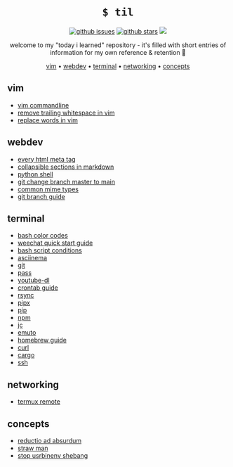 <h1 align="center"><code>$ til</code></h1>

<p align="center">
<a href="https://github.com/tg-z/til/issues"><img alt="github issues" src="https://img.shields.io/github/issues/tg-z/til?color=ff69b4"></a>
<a href="https://github.com/tg-z/til/stargazers"><img alt="github stars" src="https://img.shields.io/github/stars/tg-z/til?color=ff69b4"></a>
<a href="https://github.com/tg-z/til/graphs/contributors" alt="contributors">
<img src="https://img.shields.io/github/contributors/tg-z/til?color=ff69b4"/></a>
</p>

<p align="center">
welcome to my "today i learned" repository - it's filled with short entries of information for my own reference & retention 📓
</p>

<p align="center">
  <a href="#vim">vim</a> •
  <a href="#webdev">webdev</a> •
  <a href="#terminal">terminal</a> •
  <a href="#networking">networking</a> •
  <a href="#concepts">concepts</a><br>
</p>

## vim
- [vim commandline](vim/vim-cli.md)
- [remove trailing whitespace in vim](vim/remove-trailing-whitespace.md)
- [replace words in vim](vim/replacing-words.md)

## webdev
- [every html meta tag](webdev/html-meta-tags.md)
- [collapsible sections in markdown](webdev/markdown-details-collapsible.md)
- [python shell](webdev/python-shell.md)
- [git change branch master to main](webdev/git-master-to-main.md)
- [common mime types](webdev/common-mime-types.md)
- [git branch guide](webdev/git-branching.md)

## terminal
- [bash color codes](terminal/bash_color_codes.md)
- [weechat quick start guide](terminal/weechat-quick-start.md)
- [bash script conditions](terminal/bash_script_conditions.md)
- [asciinema](terminal/asciinema.md)
- [git](terminal/git.md)
- [pass](terminal/pass.md)
- [youtube-dl](terminal/youtube-dl.md)
- [crontab guide](terminal/crontab-guide.md)
- [rsync](terminal/rsync.md)
- [pipx](terminal/pipx.md)
- [pip](terminal/pip.md)
- [npm](terminal/npm.md)
- [jc](terminal/jc.md)
- [emuto](terminal/emuto.md)
- [homebrew guide](terminal/brew.md)
- [curl](terminal/curl.md)
- [cargo](terminal/cargo.md)
- [ssh](terminal/ssh.md)

## networking
- [termux remote](networking/remote-termux.md)

## concepts
- [reductio ad absurdum](concepts/reductio-ad-absurdum.md)
- [straw man](concepts/straw-man.md)
- [stop usrbinenv shebang](concepts/stop-usrbinenv.md)
